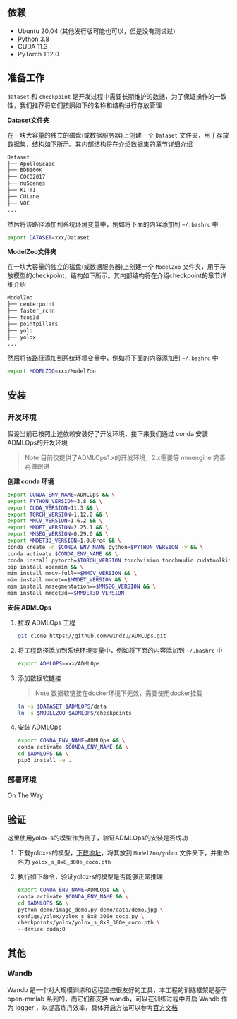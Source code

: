 ## 依赖

- Ubuntu 20.04 (其他发行版可能也可以，但是没有测试过)
- Python 3.8
- CUDA 11.3
- PyTorch 1.12.0

## 准备工作

`dataset` 和 `checkpoint` 是开发过程中需要长期维护的数据，为了保证操作的一致性，我们推荐将它们按照如下的名称和结构进行存放管理

**Dataset文件夹**

在一块大容量的独立的磁盘(或数据服务器)上创建一个 `Dataset` 文件夹，用于存放数据集，结构如下所示。其内部结构将在介绍数据集的章节详细介绍

```bash
Dataset
├── ApolloScape
├── BDD100K
├── COCO2017
├── nuScenes
├── KITTI
├── CULane
├── VOC
...
```

然后将该路径添加到系统环境变量中，例如将下面的内容添加到 `~/.bashrc` 中

```bash
export DATASET=xxx/Dataset
```

**ModelZoo文件夹**

在一块大容量的独立的磁盘(或数据服务器)上创建一个 `ModelZoo` 文件夹，用于存放模型的checkpoint，结构如下所示。其内部结构将在介绍checkpoint的章节详细介绍


```bash
ModelZoo
├── centerpoint
├── faster_rcnn
├── fcos3d
├── pointpillars
├── yolo
├── yolox
...
```

然后将该路径添加到系统环境变量中，例如将下面的内容添加到 `~/.bashrc` 中

```bash
export MODELZOO=xxx/ModelZoo
```

## 安装

### 开发环境

假设当前已按照上述依赖安装好了开发环境，接下来我们通过 conda 安装 ADMLOps的开发环境
> Note 目前仅提供了ADMLOps1.x的开发环境，2.x需要等 mmengine 完善再做跟进

**创建 conda 环境**

```bash
export CONDA_ENV_NAME=ADMLOps && \
export PYTHON_VERSION=3.8 && \
export CUDA_VERSION=11.3 && \
export TORCH_VERSION=1.12.0 && \
export MMCV_VERSION=1.6.2 && \
export MMDET_VERSION=2.25.1 && \
export MMSEG_VERSION=0.29.0 && \
export MMDET3D_VERSION=1.0.0rc4 && \
conda create -n $CONDA_ENV_NAME python=$PYTHON_VERSION -y && \
conda activate $CONDA_ENV_NAME && \
conda install pytorch=$TORCH_VERSION torchvision torchaudio cudatoolkit=$CUDA_VERSION -c pytorch -y && \
pip install openmim && \
mim install mmcv-full==$MMCV_VERSION && \
mim install mmdet==$MMDET_VERSION && \
mim install mmsegmentation==$MMSEG_VERSION && \
mim install mmdet3d==$MMDET3D_VERSION
```

**安装 ADMLOps**

1. 拉取 ADMLOps 工程

    ```bash
    git clone https://github.com/windzu/ADMLOps.git 
    ```

2. 将工程路径添加到系统环境变量中，例如将下面的内容添加到 `~/.bashrc` 中

    ```bash
    export ADMLOPS=xxx/ADMLOps
    ```

3. 添加数据软链接

    > Note 数据软链接在docker环境下无效，需要使用docker挂载

    ```bash
    ln -s $DATASET $ADMLOPS/data
    ln -s $MODELZOO $ADMLOPS/checkpoints
    ```

4. 安装 ADMLOps

    ```bash
    export CONDA_ENV_NAME=ADMLOps && \
    conda activate $CONDA_ENV_NAME && \
    cd $ADMLOPS && \
    pip3 install -e .
    ```

### 部署环境

On The Way

## 验证

这里使用yolox-s的模型作为例子，验证ADMLOps的安装是否成功

1. 下载yolox-s的模型，[下载地址](https://download.openmmlab.com/mmdetection/v2.0/yolox/yolox_s_8x8_300e_coco/yolox_s_8x8_300e_coco_20211121_095711-4592a793.pth)，将其放到 `ModelZoo/yolox` 文件夹下，并重命名为 `yolox_s_8x8_300e_coco.pth`

2. 执行如下命令，验证yolox-s的模型是否能够正常推理

    ```bash
    export CONDA_ENV_NAME=ADMLOps && \
    conda activate $CONDA_ENV_NAME && \
    cd $ADMLOPS && \
    python demo/image_demo.py demo/data/demo.jpg \
    configs/yolox/yolox_s_8x8_300e_coco.py \
    checkpoints/yolox/yolox_s_8x8_300e_coco.pth \
    --device cuda:0
    ```


## 其他

### Wandb

Wandb 是一个对大规模训练和远程监控很友好的工具，本工程的训练框架是基于 open-mmlab 系列的，而它们都支持 wandb，可以在训练过程中开启 Wandb 作为 logger ，以提高炼丹效率，具体开启方法可以参考[官方文档](https://docs.wandb.ai/guides/integrations/mmdetection)






